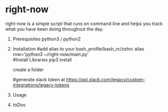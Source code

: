 # right-now
right-now is a simple script that runs on command line and helps you track what you have been doing throughout the day.

1. Prerequisites
   python3 / python2

2. Installation
    #add alias to your bash_profile/bash_rc/zshrc
       alias rnw='python3 ~/right-now/main.py'  
    #Install Libraries
       pip3 install
    
    create a folder   
       
    #generate slack token at https://api.slack.com/legacy/custom-integrations/legacy-tokens
    
3. Usage

4. toDos


